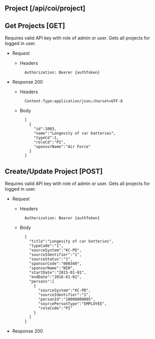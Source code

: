 ## Project [/api/coi/project]

## Get Projects [GET]

Requires valid API key with role of admin or user.  Gets all projects for logged in user.

+ Request

    + Headers

            Authorization: Bearer {authToken}

+ Response 200
    + Headers

            Content-Type:application/json;charset=UTF-8

    + Body

            [
              {
                "id":1003,
                "name":"Longevity of car batteries",
                "typeCd":1,
                "roleCd":"PI",
                "sponsorName":"Air Force"
              }
            ]

## Create/Update Project [POST]

Requires valid API key with role of admin or user.  Gets all projects for logged in user.

+ Request

    + Headers

            Authorization: Bearer {authToken}

    + Body

            {
              "title":"Longevity of car batteries",
              "typeCode":"1",
              "sourceSystem":"KC-PD",
              "sourceIdentifier":"1",
              "sourceStatus":"1",
              "sponsorCode":"000340",
              "sponsorName":"NIH",
              "startDate":"2015-01-01",
              "endDate":"2016-01-01",
              "persons":[
                {
                  "sourceSystem":"KC-PD",
                  "sourceIdentifier":"1",
                  "personId":"10000000005",
                  "sourcePersonType":"EMPLOYEE",
                  "roleCode":"PI"
                }
              ]
            }

+ Response 200
